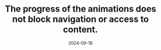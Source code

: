 ---
N: '122'
Rubrique: Images et médias
title: The progress of the animations does not block navigation or access to content.
abstract: 
categories: ["Images and media"]
agrege: O4122-E033
opquast: '4 122'
indiceebook: '33'
description: "Rule n° 033"
before: "032"
weight: "033"
after: "034"
actif: '1'
layout: rules
date: 2024-09-18
tags: ["", ""]
objectif: ["", ""]
Meo: [""]
Controle: [""
]
epubcheck: 
ace: 
humancheck: true
Source: ["Opquast"]
Referentiel: [""]
Steps: ["", ""]
---